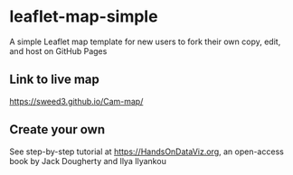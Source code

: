 # leaflet-map-simple
A simple Leaflet map template for new users to fork their own copy, edit, and host on GitHub Pages

## Link to live map
  https://sweed3.github.io/Cam-map/

## Create your own
See step-by-step tutorial at https://HandsOnDataViz.org, an open-access book by Jack Dougherty and Ilya Ilyankou
